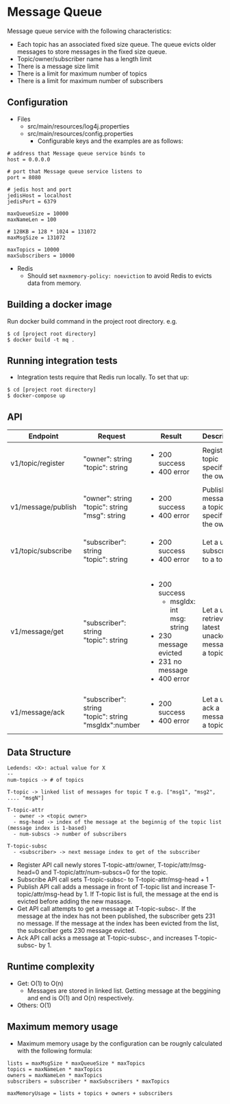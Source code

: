 # Message Queue
Message queue service with the following characteristics:
- Each topic has an associated fixed size queue. The queue evicts older messages to store messages in the fixed size queue.
- Topic/owner/subscriber name has a length limit
- There is a message size limit
- There is a limit for maximum number of topics
- There is a limit for maximum number of subscribers
 
## Configuration
- Files
  - src/main/resources/log4j.properties
  - src/main/resources/config.properties 
    - Configurable keys and the examples are as follows:
```
# address that Message queue service binds to
host = 0.0.0.0 

# port that Message queue service listens to
port = 8080

# jedis host and port
jedisHost = localhost
jedisPort = 6379

maxQueueSize = 10000
maxNameLen = 100

# 128KB = 128 * 1024 = 131072
maxMsgSize = 131072

maxTopics = 10000
maxSubscribers = 10000
```  
  
- Redis
  - Should set `maxmemory-policy: noeviction` to avoid Redis to evicts data from memory.

## Building a docker image
Run docker build command in the project root directory. e.g. 
```
$ cd [project root directory]
$ docker build -t mq .
```

## Running integration tests
- Integration tests require that Redis run locally. To set that up:
```
$ cd [project root directory]
$ docker-compose up
```

## API
| Endpoint | Request | Result | Description |
|---------|----------|-------|--------|
| v1/topic/register | "owner": string<br>"topic": string | <ul><li>200 success</li><li>400 error</li></ul> | Register a topic specifying the owner |
| v1/message/publish | "owner": string<br>"topic": string<br>"msg": string | <ul><li>200 success</li><li>400 error</li></ul> | Publish a message to a topic specifying the owner | 
| v1/topic/subscribe | "subscriber": string<br>"topic": string | <ul><li>200 success</li><li>400 error</li></ul> | Let a user subscribe to a topic |
| v1/message/get | "subscriber": string<br>"topic": string | <ul><li>200 success<ul><li>msgIdx: int<br>msg: string</li></ul></li><li>230 message evicted</li><li>231 no message</li><li>400 error</ul> | Let a user retrieve the latest unacked message in a topic |
| v1/message/ack | "subscriber": string<br>"topic": string<br>"msgIdx":number | <ul><li>200 success</li><li>400 error</li></ul> | Let a user ack a message of a topic |

## Data Structure
```
Ledends: <X>: actual value for X
--
num-topics -> # of topics

T-topic -> linked list of messages for topic T e.g. ["msg1", "msg2", .... "msgN"]

T-topic-attr
  - owner -> <topic owner>
  - msg-head -> index of the message at the beginnig of the topic list (message index is 1-based)
  - num-subscs -> number of subscribers

T-topic-subsc
  - <subscriber> -> next message index to get of the subscriber
```

- Register API call newly stores T-topic-attr/owner, T-topic/attr/msg-head=0 and 
  T-topic/attr/num-subscs=0 for the topic.
- Subscribe API call sets T-topic-subsc-<subscriber> to T-topic-attr/msg-head + 1
- Publish API call adds a message in front of T-topic list and increase T-topic/attr/msg-head by 1.
  If T-topic list is full, the message at the end is evicted before adding the new massage.
- Get API call attempts to get a message at T-topic-subsc-<subscriber>. If the message at the index 
  has not been published, the subscriber gets 231 no message. If the message at the index has been 
  evicted from the list, the subscriber gets 230 message evicted.
- Ack API call acks a message at T-topic-subsc-<subscriber>, and increases T-topic-subsc-<subscriber> by 1.

## Runtime complexity 
- Get: O(1) to O(n)   
  - Messages are stored in linked list.
    Getting message at the beggining and end is O(1) and O(n) respectively.
- Others: O(1)

## Maximum memory usage
- Maximum memory usage by the configuration can be rougnly calculated with the following formula:
```
lists = maxMsgSize * maxQueueSize * maxTopics
topics = maxNameLen * maxTopics
owners = maxNameLen * maxTopics
subscribers = subscriber * maxSubscribers * maxTopics

maxMemoryUsage = lists + topics + owners + subscribers
```


